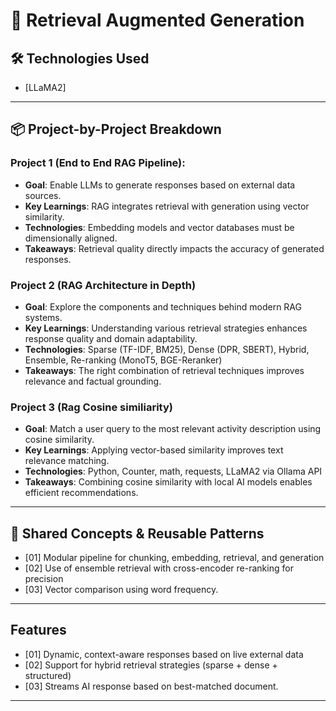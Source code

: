 # 🚀 Retrieval Augmented Generation

## 🛠️ Technologies Used

- [LLaMA2]

---

## 📦 Project-by-Project Breakdown

### Project 1 (End to End RAG Pipeline): 
- **Goal**: Enable LLMs to generate responses based on external data sources.
- **Key Learnings**: RAG integrates retrieval with generation using vector similarity.
- **Technologies**: Embedding models and vector databases must be dimensionally aligned.
- **Takeaways**: Retrieval quality directly impacts the accuracy of generated responses.

### Project 2 (RAG Architecture in Depth)
- **Goal**: Explore the components and techniques behind modern RAG systems.
- **Key Learnings**: Understanding various retrieval strategies enhances response quality and domain adaptability.
- **Technologies**: Sparse (TF-IDF, BM25), Dense (DPR, SBERT), Hybrid, Ensemble, Re-ranking (MonoT5, BGE-Reranker)
- **Takeaways**: The right combination of retrieval techniques improves relevance and factual grounding.

### Project 3 (Rag Cosine similiarity)

- **Goal**: Match a user query to the most relevant activity description using cosine similarity.
- **Key Learnings**: Applying vector-based similarity improves text relevance matching.
- **Technologies**: Python, Counter, math, requests, LLaMA2 via Ollama API
- **Takeaways**: Combining cosine similarity with local AI models enables efficient recommendations.

---

## 🔄 Shared Concepts & Reusable Patterns

- [01] Modular pipeline for chunking, embedding, retrieval, and generation
- [02] Use of ensemble retrieval with cross-encoder re-ranking for precision
- [03] Vector comparison using word frequency.

---

## Features

- [01] Dynamic, context-aware responses based on live external data
- [02] Support for hybrid retrieval strategies (sparse + dense + structured)
- [03] Streams AI response based on best-matched document.

---